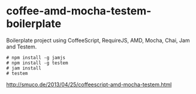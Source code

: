 coffee-amd-mocha-testem-boilerplate
===================================

Boilerplate project using CoffeeScript, RequireJS, AMD, Mocha, Chai, Jam and Testem.

```
# npm install -g jamjs
# npm install -g testem
# jam install
# testem
```

http://smuco.de/2013/04/25/coffeescript-amd-mocha-testem.html